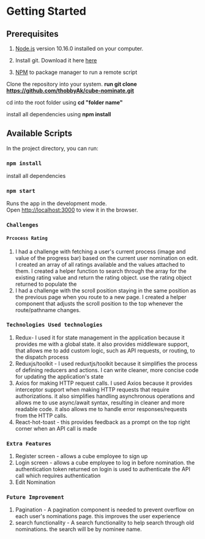 # Getting Started

## Prerequisites

1. [Node.js](https://nodejs.org/) version 10.16.0 installed on your computer.

2. Install git. Download it here [here](https://git-scm.com/downloads)
3. [NPM](https://www.npmjs.com/) to package manager to run a remote script

Clone the repository into your system. **run git clone https://github.com/thobbyAk/cube-nominate.git**

cd into the root folder using **cd "folder name"**

install all dependencies using **npm install**

## Available Scripts

In the project directory, you can run:

### `npm install`

install all dependencies

### `npm start`

Runs the app in the development mode.\
Open [http://localhost:3000](http://localhost:3000) to view it in the browser.

### `Challenges`

#### `Prcocess Rating`

1. I had a challenge with fetching a user's current process (image and value of the progress bar) based on the current user nomination on edit. I created an array of all ratings available and the values attached to them. I created a helper function to search through the array for the existing rating value and return the rating object. use the rating object returned to populate the
2. I had a challenge with the scroll position staying in the same position as the previous page when you route to a new page. I created a helper component that adjusts the scroll position to the top whenever the route/pathname changes.

### `Technologies Used technologies`

1. Redux- I used it for state management in the application because it provides me with a global state. it also provides middleware support, that allows me to add custom logic, such as API requests, or routing, to the dispatch process
2. Reduxjs/toolkit - I used reduxtjs/toolkit because it simplifies the process of defining reducers and actions. I can write cleaner, more concise code for updating the application's state
3. Axios for making HTTP request calls. I used Axios because it provides interceptor support when making HTTP requests that require authorizations. it also simplifies handling asynchronous operations and allows me to use async/await syntax, resulting in cleaner and more readable code. it also allows me to handle error responses/requests from the HTTP calls.
4. React-hot-toast - this provides feedback as a prompt on the top right corner when an API call is made

### `Extra Features`

1. Register screen - allows a cube employee to sign up
2. Login screen - allows a cube employee to log in before nomination. the authentication token returned on login is used to authenticate the API call which requires authentication
3. Edit Nomination


### `Future Improvement `

1. Pagination - A pagination component is needed to prevent overflow on each user's nominations page. this improves the user experience
2. search functionality - A search functionality to help search through old nominations. the search will be by nominee name.
